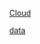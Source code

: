 
[Cloud](https://github.com/davidkhala/cloud/blob/main/README.md)

[data](https://github.com/davidkhala/data)
